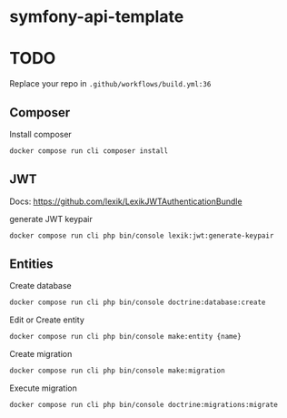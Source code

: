 # symfony-api-template

# TODO
Replace your repo in `.github/workflows/build.yml:36`

## Composer 
Install composer 
```bash
docker compose run cli composer install
```

## JWT

Docs: https://github.com/lexik/LexikJWTAuthenticationBundle

generate JWT keypair
```bash
docker compose run cli php bin/console lexik:jwt:generate-keypair
```

## Entities
Create database
```bash
docker compose run cli php bin/console doctrine:database:create
```

Edit or Create entity
```bash
docker compose run cli php bin/console make:entity {name}
```

Create migration
```bash
docker compose run cli php bin/console make:migration
```

Execute migration
```bash
docker compose run cli php bin/console doctrine:migrations:migrate
```